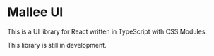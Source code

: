 # Mallee UI

This is a UI library for React written in TypeScript with CSS Modules.

This library is still in development.
